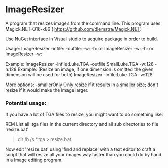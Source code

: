 # ImageResizer

A program that resizes images from the command line. 
This program uses Magick.NET-Q16-x86 ( https://github.com/dlemstra/Magick.NET)

Use NuGet interface in Visual studio to acquire package in order to build.

Usage:
    ImageResizer -infile:<inFileName> -outfile:<outFileName> -w:<width> -h:<height>
  or 
    ImageResizer <inFileName> -w:<width> -h:<height>
  or 
    ImageResizer <inFileName> -w:<width> 

Example: 
    ImageResizer -infile:Luke.TGA -outfile:SmallLuke.TGA -w:128 -h:128
Example: (Resize an image, if one dimension is omitted the given dimension will be used for both)
    ImageResizer -infile:Luke.TGA -w:128 

More options:
-smallerOnly    Only resize if it results in a smaller size; don't resize if it would make the image larger.



### Potential usage:
If you have a lot of TGA files to resize, you might want to do something like:

REM List all .tga files in the current directory and all sub directories to file 'resize.bat'
> dir /b /s *.tga > resize.bat 

Now edit 'resize.bat' using 'find and replace' with a text editor to craft a script that will resize all your images way faster than you could do by hand in a Image editing program.

